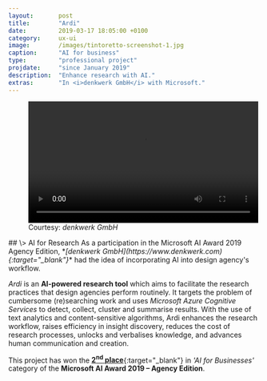 ```yaml
---
layout:       post
title:        "Ardi"
date:         2019-03-17 18:05:00 +0100
category:     ux-ui
image:        /images/tintoretto-screenshot-1.jpg
caption:      "AI for business"
type:         "professional project"
projdate:     "since January 2019"
description:  "Enhance research with AI."
extras:       "In <i>denkwerk GmbH</i> with Microsoft."
---
```



<div class="image entry thin" markdown="0">
<figure>
	<video autoplay="autoplay" loop="loop" width="460" height="243">
		<source src="/videos/Ardi-Logo-Screen-Recording.mp4" type="video/mp4">
	</video>
	<figcaption>Courtesy: <i>denkwerk GmbH</i></figcaption>
</figure>
</div>

<div class="entry" markdown="1">
## \>  AI for Research
As a participation in the Microsoft AI Award 2019 Agency Edition, *<i>[denkwerk GmbH](https://www.denkwerk.com){:target="_blank"}</i>* had the idea of incorporating AI into design agency's workflow.

*Ardi* is an **AI-powered research tool** which aims to facilitate the research practices that design agencies perform routinely. It targets the problem of cumbersome (re)searching work and uses *Microsoft Azure Cognitive Services* to detect, collect, cluster and summarise results. With the use of text analytics and content-sensitive algorithms, Ardi enhances the research workflow, raises efficiency in insight discovery, reduces the cost of research processes, unlocks and verbalises knowledge, and advances human communication and creation.

This project has won the [**2<sup>nd</sup> place**](https://www.denkwerk.com/news/391-gesucht-gefunden-gewonnen-ardi-gewinnt-microsoft-ai-award){:target="_blank"} in *'AI for Businesses'* category of the **Microsoft AI Award 2019 – Agency Edition**.
</div>
